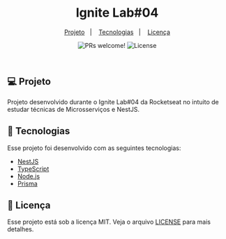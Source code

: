 <h1 align="center">
   Ignite Lab#04
</h1>

<p align="center">
  <a href="#computer-projeto">Projeto</a>&nbsp;&nbsp;&nbsp;|&nbsp;&nbsp;&nbsp;
  <a href="#rocket-tecnologias">Tecnologias</a>&nbsp;&nbsp;&nbsp;|&nbsp;&nbsp;&nbsp;
  <a href="#memo-licença">Licença</a>
</p>

<p align="center">
 <img src="https://img.shields.io/badge/PRs-welcome-8257E5?labelColor=%23202024" alt="PRs welcome!" />

  <img alt="License" src="https://img.shields.io/badge/license-MIT-8257E5?labelColor=%23202024">
</p>

<br/>

## :computer: Projeto

Projeto desenvolvido durante o Ignite Lab#04 da Rocketseat no intuito de estudar técnicas de Microsserviços e NestJS. 

## :rocket: Tecnologias

Esse projeto foi desenvolvido com as seguintes tecnologias:

- [NestJS](https://nestjs.com/)
- [TypeScript](https://www.typescriptlang.org/)
- [Node.js](https://nodejs.org/en)
- [Prisma](https://www.prisma.io/)

## :memo: Licença

Esse projeto está sob a licença MIT. Veja o arquivo [LICENSE](../../../LICENSE) para mais detalhes.

